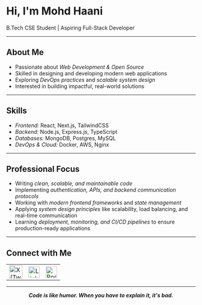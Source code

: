  # Hi, I'm Mohd Haani  

B.Tech CSE Student | Aspiring Full-Stack Developer  

---

## About Me  
- Passionate about *Web Development & Open Source*  
- Skilled in designing and developing modern web applications  
- Exploring *DevOps practices* and *scalable system design*  
- Interested in building impactful, real-world solutions  

---

## Skills  
- *Frontend:* React, Next.js, TailwindCSS  
- *Backend:* Node.js, Express.js, TypeScript  
- *Databases:* MongoDB, Postgres, MySQL  
- *DevOps & Cloud:* Docker, AWS, Nginx  

---

## Professional Focus  
- Writing *clean, scalable, and maintainable code*  
- Implementing *authentication, APIs, and backend communication protocols*  
- Working with *modern frontend frameworks* and *state management*  
- Applying *system design principles* like scalability, load balancing, and real-time communication  
- Learning *deployment, monitoring, and CI/CD pipelines* to ensure production-ready applications  

---

## Connect with Me  

<div align="center">
  <table width="100%">
    <tr>
      <td align="left">
        <a href="https://x.com/ZaidiHaani?t=qD0-WS5XilQ1-s9S1cqyDA&s=09" target="_blank">
          <img src="https://img.shields.io/badge/X-000000?style=for-the-badge&logo=x&logoColor=white" alt="X (Twitter)" height="35"/>
        </a>
      </td>
      <td align="center">
        <a href="https://www.linkedin.com/in/haani-zaidi/?locale=en_US" target="_blank">
          <img src="https://img.shields.io/badge/LinkedIn-0077B5?style=for-the-badge&logo=linkedin&logoColor=white" alt="LinkedIn" height="30"/>
        </a>
      </td>
      <td align="right">
        <a href="https://portfolio-website-two-ivory.vercel.app/" target="_blank">
          <img src="https://img.shields.io/badge/Portfolio-24292e?style=for-the-badge&logo=githubpages&logoColor=white" alt="Portfolio" height="30"/>
        </a>
      </td>
    </tr>
  </table>
</div>

---
<p align="center"><i><b>Code is like humor. When you have to explain it, it's bad.</b></i></p>
